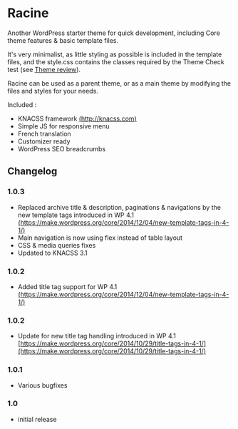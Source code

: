 # Racine

Another WordPress starter theme for quick development, including Core theme features & basic template files.

It's very minimalist, as little styling as possible is included in the template files, and the style.css contains the classes required by the Theme Check test (see [Theme review](http://codex.wordpress.org/Theme_Review)). 

Racine can be used as a parent theme, or as a main theme by modifying the files and styles for your needs.

Included :

* KNACSS framework [(http://knacss.com)](http://knacss.com)
* Simple JS for responsive menu
* French translation
* Customizer ready
* WordPress SEO breadcrumbs

## Changelog
### 1.0.3
* Replaced archive title & description, paginations & navigations by the new template tags introduced in WP 4.1 [(https://make.wordpress.org/core/2014/12/04/new-template-tags-in-4-1/)](https://make.wordpress.org/core/2014/12/04/new-template-tags-in-4-1/)
* Main navigation is now using flex instead of table layout
* CSS & media queries fixes
* Updated to KNACSS 3.1

### 1.0.2
* Added title tag support for WP 4.1 [(https://make.wordpress.org/core/2014/12/04/new-template-tags-in-4-1/)](https://make.wordpress.org/core/2014/12/04/new-template-tags-in-4-1/)

### 1.0.2
* Update for new title tag handling introduced in WP 4.1 [https://make.wordpress.org/core/2014/10/29/title-tags-in-4-1/](https://make.wordpress.org/core/2014/10/29/title-tags-in-4-1/)

### 1.0.1
* Various bugfixes

### 1.0
* initial release
